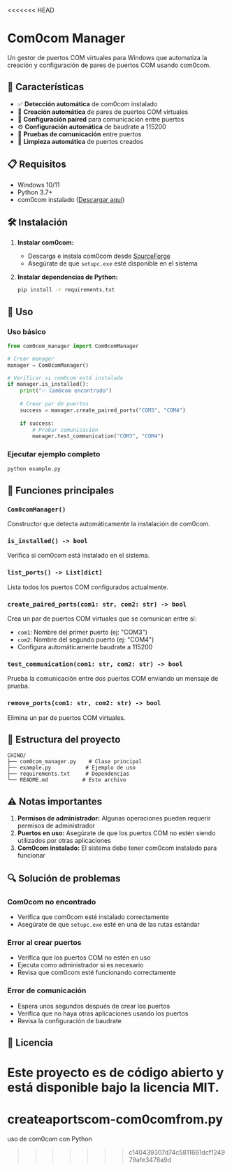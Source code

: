 <<<<<<< HEAD
# Com0com Manager

Un gestor de puertos COM virtuales para Windows que automatiza la creación y configuración de pares de puertos COM usando com0com.

## 🚀 Características

- ✅ **Detección automática** de com0com instalado
- 🔧 **Creación automática** de pares de puertos COM virtuales
- 🔗 **Configuración paired** para comunicación entre puertos
- ⚙️ **Configuración automática** de baudrate a 115200
- 🧪 **Pruebas de comunicación** entre puertos
- 🧹 **Limpieza automática** de puertos creados

## 📋 Requisitos

- Windows 10/11
- Python 3.7+
- com0com instalado ([Descargar aquí](https://sourceforge.net/projects/com0com/))

## 🛠️ Instalación

1. **Instalar com0com:**
   - Descarga e instala com0com desde [SourceForge](https://sourceforge.net/projects/com0com/)
   - Asegúrate de que `setupc.exe` esté disponible en el sistema

2. **Instalar dependencias de Python:**
   ```bash
   pip install -r requirements.txt
   ```

## 📖 Uso

### Uso básico

```python
from com0com_manager import Com0comManager

# Crear manager
manager = Com0comManager()

# Verificar si com0com está instalado
if manager.is_installed():
    print("✅ Com0com encontrado")
    
    # Crear par de puertos
    success = manager.create_paired_ports("COM3", "COM4")
    
    if success:
        # Probar comunicación
        manager.test_communication("COM3", "COM4")
```

### Ejecutar ejemplo completo

```bash
python example.py
```

## 🔧 Funciones principales

### `Com0comManager()`
Constructor que detecta automáticamente la instalación de com0com.

### `is_installed() -> bool`
Verifica si com0com está instalado en el sistema.

### `list_ports() -> List[dict]`
Lista todos los puertos COM configurados actualmente.

### `create_paired_ports(com1: str, com2: str) -> bool`
Crea un par de puertos COM virtuales que se comunican entre sí:
- `com1`: Nombre del primer puerto (ej: "COM3")
- `com2`: Nombre del segundo puerto (ej: "COM4")
- Configura automáticamente baudrate a 115200

### `test_communication(com1: str, com2: str) -> bool`
Prueba la comunicación entre dos puertos COM enviando un mensaje de prueba.

### `remove_ports(com1: str, com2: str) -> bool`
Elimina un par de puertos COM virtuales.

## 📁 Estructura del proyecto

```
CHINO/
├── com0com_manager.py    # Clase principal
├── example.py           # Ejemplo de uso
├── requirements.txt     # Dependencias
└── README.md           # Este archivo
```

## ⚠️ Notas importantes

1. **Permisos de administrador:** Algunas operaciones pueden requerir permisos de administrador
2. **Puertos en uso:** Asegúrate de que los puertos COM no estén siendo utilizados por otras aplicaciones
3. **Com0com instalado:** El sistema debe tener com0com instalado para funcionar

## 🔍 Solución de problemas

### Com0com no encontrado
- Verifica que com0com esté instalado correctamente
- Asegúrate de que `setupc.exe` esté en una de las rutas estándar

### Error al crear puertos
- Verifica que los puertos COM no estén en uso
- Ejecuta como administrador si es necesario
- Revisa que com0com esté funcionando correctamente

### Error de comunicación
- Espera unos segundos después de crear los puertos
- Verifica que no haya otras aplicaciones usando los puertos
- Revisa la configuración de baudrate

## 📝 Licencia

Este proyecto es de código abierto y está disponible bajo la licencia MIT. 
=======
# createaportscom-com0comfrom.py
uso de com0com con Python
>>>>>>> c140439307d74c5811661dcf124979afe3478a9d
